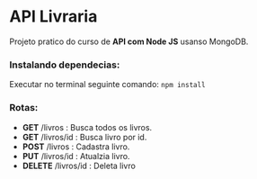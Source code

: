 # API Livraria

Projeto pratico do curso de **API com Node JS** usanso MongoDB.

### Instalando dependecias: 

Executar no terminal seguinte comando:
`npm install`

### Rotas:

* **GET** /livros : Busca todos os livros.
* **GET** /livros/id : Busca livro por id.
* **POST** /livros : Cadastra livro.
* **PUT** /livros/id : Atualzia livro.
* **DELETE** /livros/id : Deleta livro